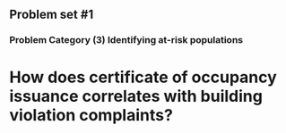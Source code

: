 ## Problem set #1
### Problem Category (3) Identifying at-risk populations
# How does certificate of occupancy issuance correlates with building violation complaints?
